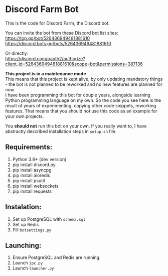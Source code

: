 # Discord Farm Bot
This is the code for Discord Farm, the Discord bot.

You can invite the bot from these Discord bot list sites:  
https://top.gg/bot/526436949481881610  
https://discord.bots.gg/bots/526436949481881610  

Or directly:  
https://discord.com/oauth2/authorize?client_id=526436949481881610&scope=bot&permissions=387136  


**This project is in a maintenance mode**  
This means that this project is kept alive, by only updating mandatory things - 
the bot is not planned to be reworked and no new features are planned for now.  
I have been programming this bot for couple years, alongside learning Python 
programming language on my own. So the code you see here is the result of 
years of experimenting, copying other code snippets, reworking features. 
That means that you should not use this code as an example for your own projects.  

You **should not** run this bot on your own. If you really want to, 
I have abstractly described installation steps in `setup.sh` file.  
## Requirements:
1) Python 3.8+ (dev version)
2) pip install discord.py
3) pip install asyncpg
4) pip install aioredis
5) pip install psutil
6) pip install websockets
7) pip install requests

## Instalation:
1) Set up PostgreSQL with `schema.sql`
2) Set up Redis
3) Fill `botsettings.py`

## Launching:
1) Ensure PostgreSQL and Redis are running.
2) Launch `ipc.py`
3) Launch `launcher.py`
